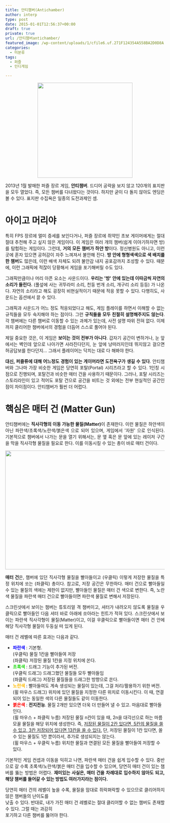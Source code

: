 ```yaml
---
title: 안티챔버(Antichamber)
author: interp
type: post
date: 2015-01-01T12:56:37+00:00
draft: true
private: true
url: /안티챔버antichamber/
featured_image: /wp-content/uploads/1/cfile6.uf.271F124354A558BA2D0D8A.png
categories:
  - 미분류
tags:
  - 퍼즐
  - 인디게임

---
```

<p style="text-align: center; clear: none; float: none;">
  <img src="http://interp.iwinv.net/wp-content/uploads/1/cfile6.uf.271F124354A558BA2D0D8A.png" class="aligncenter" width="300" height="300" filename="Antichamber_logo.png" filemime="image/png" />
</p>

<p style="text-align: justify;">
  2013년 1월 발매한 퍼즐 장르 게임, <b>안티챔버</b>. 드디어 공략을 보지 않고 120개의 표지판을 모두 열었다. 즉, 모든 챔버를 다녀왔다는 것이다. 하지만 굳이 다 돌지 않아도 엔딩은 볼 수 있다. 표지판 수집욕은 일종의 도전과제인 셈.
</p>

# 아이고 머리야  


<p style="text-align: justify;">
  특히 FPS 장르에 멀미 증세를 보인다거나, 퍼즐 장르에 쥐약인 초보 게이머에게는 절대절대 추천해 주고 싶지 않은 게임이다. 이 게임은 여러 개의 챔버(쉽게 이야기하자면 방)를 탐험하는 게임이다. 그런데, <b>거의 모든 챔버가 하얀 방</b>이다. 정신병원도 아니고, 이런 곳에 혼자 있으면 공허감이 자주 느껴져서 불안해 진다. <b>방 안에 형형색색으로 색 배치를 한 챔버</b>도 많은데, 이런 배색 자체도 되려 불안감 내지 공포감까지 조성할 수 있다. 때문에, 이런 그래픽에 적잖이 당황해서 게임을 포기해버릴 수도 있다.
</p>

<p style="text-align: justify;">
  그래픽만큼이나 머리 아픈 요소는 사운드이다. <b>우리는 '방' 안에 있는데 이따금씩 자연의 소리가 들린다.</b> (풀섶에 사는 귀뚜라미 소리, 천둥 번개 소리, 개구리 소리 등등) 가 나온다. 자연의 소리라고 해도 굉장히 비현실적이기 때문에 적응 못할 수 있다. 다행히도, 사운드는 옵션에서 끌 수 있다.
</p>

<p style="text-align: justify;">
  그래픽과 사운드가 어느 정도 적응되었다고 해도, 게임 플레이를 하면서 이해할 수 없는 규칙들을 모두 숙지해야 하는 점이다. 그런 <b>규칙들을 모두 친절히 설명해주지도 않는다</b>. 각 챔버에는 다른 챔버로 이동할 수 있는 과제가 있는데, 사전 설명 따위 전혀 없다. 이제까지 클리어한 챔버에서의 경험을 더듬어 스스로 풀어야 된다.
</p>

<p style="text-align: justify;">
  제일 중요한 것은, 이 게임은 <b>보이는 것이 전부가 아니다</b>. 갑자기 공간이 변하거나, 눈 앞에서는 벽인데 앞으로 나아가면 사라진다던지, 눈 앞에 낭떠러지인데 뛰지않고 걸으면 허공답보를 한다던지&#8230; 그래서 플레이어는 닥치는 대로 다 해봐야 한다.
</p>

<p style="text-align: justify;">
  <b>대신, 퍼즐류에 대해 어느정도 경험이 있는 게이머라면 도전욕구가 생길 수 있다</b>. 안티챔버와 그나마 가장 비슷한 게임은 당연히 포탈(Portal) 시리즈라고 할 수 있다. 1인칭 시점으로 진행되며, 포탈건과 비슷한 매터 건을 사용하기 때문이다. 그러나, 포탈 시리즈는 스토리라인이 있고 적어도 포탈 건으로 공간을 비트는 것 외에는 전부 현실적인 공간인 점이 차이점이다. 안티챔버가 훨씬 더 어렵다.
</p>

# 핵심은 매터 건 (Matter Gun)

<p style="text-align: justify;">
  안티챔버에는 <b>직사각형의 이동 가능한 물질(Matter)</b>이 존재한다. 이런 물질은 하얀색이 아닌 파란색/초록색/노란색/붉은색 으로 되어 있으며, 게임에서 '자원' 으로 인식된다. 기본적으로 챔버에서 나가는 문을 열기 위해서는, 문 옆 혹은 문 앞에 있는 레이저 구간을 막을 직사각형 물질을 필요로 한다. 이를 이동시킬 수 있는 총이 바로 매터 건이다.
</p>



<p style="text-align: center; clear: none; float: none;">
  <img src="http://interp.iwinv.net/wp-content/uploads/1/cfile9.uf.2359E14654A5517804A63D.png" class="aligncenter" width="600" height="375" filename="Blue_gun.png" filemime="image/png" style="width: 600px; height: 375px;" />
</p>

<p style="text-align: justify;">
  <b>매터 건</b>은, 챔버에 있던 직사각형 물질을 빨아들이고 (우클릭) 이렇게 저장한 물질을 특정 위치에 쏘는 (좌클릭) 총이다. 참고로, 저장 공간은 무한하다. 매터 건으로 빨아들일 수 있는 물질의 색에는 제한이 없지만, 빨아들인 물질은 매터 건 색으로 변한다. 즉, 노란색 물질을 파란색 매터 건으로 빨아들이면 파란색 물질로 변해서 저장된다.
</p>

<p style="text-align: justify;">
  스크린샷에서 보이는 챔버는 튜토리얼 격 챔버이고, 셔터가 내려오지 않도록 물질을 우클릭으로 빨아들인 다음 셔터 바로 아래에 쏘아라는 힌트가 적혀 있다. 스크린샷에서 보이는 파란색 직사각형이 물질(Matter)이고, 이걸 우클릭으로 빨아들이면 매터 건 안에 해당 직사각형 물질이 두둥실 떠 있게 된다.
</p>

매터 건 레벨에 따른 효과는 다음과 같다.

<ul style="list-style-type: disc;">
  <li>
    <b><span style="color: rgb(9, 0, 255);">파란색 </span></b>: 기본형. <br />(우클릭) 물질 1칸을 빨아들여 저장 <br />(좌클릭) 저장된 물질 1칸을 지정 위치에 쏜다.
  </li>
  <li>
    <b><span style="color: rgb(31, 218, 17);">초록색 </span></b>: 드래그 기능이 추가된 버전.<br />(우클릭 드래그) 드래그했던 물질들 모두 빨아들임 <br />(좌클릭 드래그) 저장된 물질들을 드래그한 방향으로 쏜다.
  </li>
  <li>
    <b><span style="color: rgb(255, 187, 0);">노란색 </span></b>: 빨아들여도 계속 생성되는 물질이 있는데, 그걸 처리/활용하기 위한 버전.<br />(휠 마우스 드래그) 위치에 있던 물질을 지정한 다른 위치로 이동시킨다. 이 때, 연결되어 있는 동일한 색의 다른 물질들도 같이 이동한다.
  </li>
  <li>
    <b><span style="color: rgb(255, 0, 0);">붉은색 </span></b>: <b>전지전능</b>. 물질 2개만 있으면 더욱 더 만들어 낼 수 있고. 마음대로 빨아들인다.<br />(휠 마우스 + 좌클릭 누름) 저장된 물질 n칸이 있을 때, 2n을 대각선으로 하는 마름모꼴 물질을 해당 위치에 생성한다. 즉, <u>저장된 물질이 2칸 있다면, 5칸의 물질을 쏠 수 있고, 3칸 저장되어 있다면 13칸을 쏠 수 있다.</u> 단, 저장된 물질이 1칸 있다면, 쏠 수 있는 물질도 1칸 뿐이라서, 추가로 생성되지는 않는다.<br />(휠 마우스 + 우클릭 누름) 위치한 물질과 연결된 모든 물질을 빨아들여 저장할 수 있다.
  </li>
</ul>

<p style="text-align: justify;">
  기본적인 게임 컨셉과 이동을 익히고 나면, 파란색 매터 건을 쉽게 입수할 수 있다. 중반으로 갈 수록 초록색/노란색/붉은 매터 건을 입수할 수 있으며, 당연히 매터 건이 있는 챔버를 뚫는 방법은 어렵다. <b>재미있는 사실은, 매터 건을 차례대로 입수하지 않아도 되고, 해당 챔버를 들어갈 수 있는 방법도 여러가지라는 점이다.</b>
</p>

<p style="text-align: justify;">
  당연히 매터 건의 레벨이 높을 수록, 물질을 맘대로 쥐락펴락할 수 있으므로 클리어하지 않은 챔버들의 난이도를<br /> 낮출 수 있다. 반대로, 내가 가진 매터 건 레벨로는 절대 클리어할 수 없는 챔버도 존재할 수 있다. 그럴 때는 과감히<br /> 포기하고 다른 챔버를 뚫어야 한다.
</p>